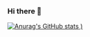 ### Hi there 👋

[![Anurag's GitHub stats](https://github-readme-stats.vercel.app/api?username=zigzinu&show_icons=true&theme=dracula)
)](https://github.com/anuraghazra/github-readme-stats)

<!--
**zigzinu/zigzinu** is a ✨ _special_ ✨ repository because its `README.md` (this file) appears on your GitHub profile.

Here are some ideas to get you started:

- 🔭 I’m currently working on ...
- 🌱 I’m currently learning ...
- 👯 I’m looking to collaborate on ...
- 🤔 I’m looking for help with ...
- 💬 Ask me about ...
- 📫 How to reach me: ...
- 😄 Pronouns: ...
- ⚡ Fun fact: ...
-->
